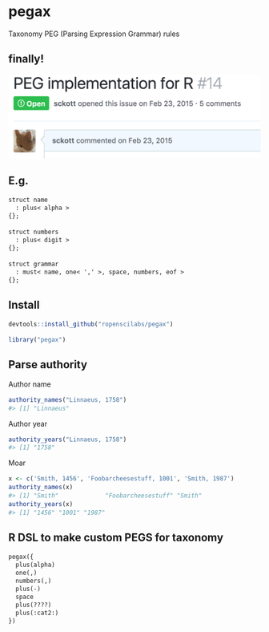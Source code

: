 pegax
=====



Taxonomy PEG (Parsing Expression Grammar) rules

## finally!

![img](inst/img/photo.png)

## E.g.

```
struct name
  : plus< alpha >
{};

struct numbers
  : plus< digit >
{};

struct grammar
  : must< name, one< ',' >, space, numbers, eof >
{};
```

## Install


```r
devtools::install_github("ropenscilabs/pegax")
```


```r
library("pegax")
```


## Parse authority

Author name


```r
authority_names("Linnaeus, 1758")
#> [1] "Linnaeus"
```

Author year


```r
authority_years("Linnaeus, 1758")
#> [1] "1758"
```

Moar


```r
x <- c('Smith, 1456', 'Foobarcheesestuff, 1001', 'Smith, 1987')
authority_names(x)
#> [1] "Smith"             "Foobarcheesestuff" "Smith"
authority_years(x)
#> [1] "1456" "1001" "1987"
```

## R DSL to make custom PEGS for taxonomy

```
pegax({
  plus(alpha)
  one(,)
  numbers(,)
  plus(-)
  space
  plus(????)
  plus(:cat2:)
})
```
